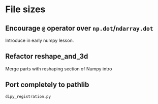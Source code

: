 # File sizes

## Encourage `@` operator over `np.dot`/`ndarray.dot`

Introduce in early numpy lesson.

## Refactor reshape_and_3d

Merge parts with reshaping section of Numpy intro

## Port completely to pathlib

`dipy_registration.py`
